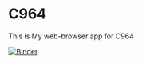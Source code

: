 # C964
This is My web-browser app for C964

[![Binder](https://mybinder.org/badge_logo.svg)](https://mybinder.org/v2/gh/gcurescu/C964/main?labpath=StudentPerfromance.ipynb)
